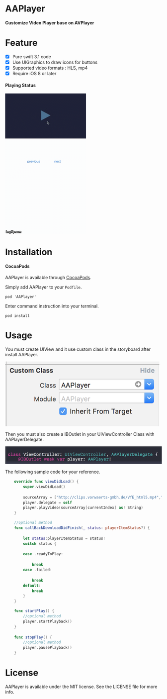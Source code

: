 # AAPlayer

#### Customize Video Player base on AVPlayer 


# Feature

- [x] Pure swift 3.1 code
- [x] Use UIGraphics to draw icons for buttons
- [x] Supported video formats : HLS, mp4
- [x] Require iOS 8 or later

#### Playing Status

![](./sampleImage/samplePlay.gif)

# Installation

#### CocoaPods

AAPlayer is available through [CocoaPods](http://cocoapods.org).

Simply add AAPlayer to your `Podfile`.

```
pod 'AAPlayer'
```
Enter command instruction into your terminal.

```
pod install
```
# Usage

You must create UIView and it use custom class in the storyboard after install AAPlayer.

![](./sampleImage/customClass.png)

Then you must also create a IBOutlet in your UIViewController Class with AAPlayerDelegate.

![](./sampleImage/IBOutlet.png)

The following sample code for your reference.

```swift 
    override func viewDidLoad() {
        super.viewDidLoad()
     
        sourceArray = ["http://clips.vorwaerts-gmbh.de/VfE_html5.mp4","http://live.zzbtv.com:80/live/live123/800K/tzwj_video.m3u8","http://devimages.apple.com/iphone/samples/bipbop/bipbopall.m3u8","http://bos.nj.bpc.baidu.com/tieba-smallvideo/0173bbaf5acf62b815a7de0544730d6c.mp4","http://bos.nj.bpc.baidu.com/tieba-smallvideo/00a52c5e2213216ce0ce3795d40e9492.mp4","http://bos.nj.bpc.baidu.com/tieba-smallvideo/0045ab5a9e440defb2611658c0914724.mp4"]
        player.delegate = self
        player.playVideo(sourceArray[currentIndex] as! String)
    }
```

```swift
    //optional method
    func callBackDownloadDidFinish(_ status: playerItemStatus?) {
        
        let status:playerItemStatus = status!
        switch status {
            
        case .readyToPlay:
            
            break
        case .failed:
            
            break
        default:
            break
        }
    }

```

```swift   
    func startPlay() {
        //optional method
        player.startPlayback()
    }
    
    func stopPlay() {
        //optional method
        player.pausePlayback()
    }

```
# License

AAPlayer is available under the MIT license. See the LICENSE file for more info.
